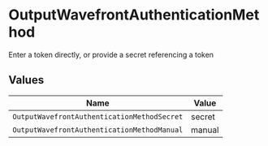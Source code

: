 # OutputWavefrontAuthenticationMethod

Enter a token directly, or provide a secret referencing a token


## Values

| Name                                        | Value                                       |
| ------------------------------------------- | ------------------------------------------- |
| `OutputWavefrontAuthenticationMethodSecret` | secret                                      |
| `OutputWavefrontAuthenticationMethodManual` | manual                                      |
